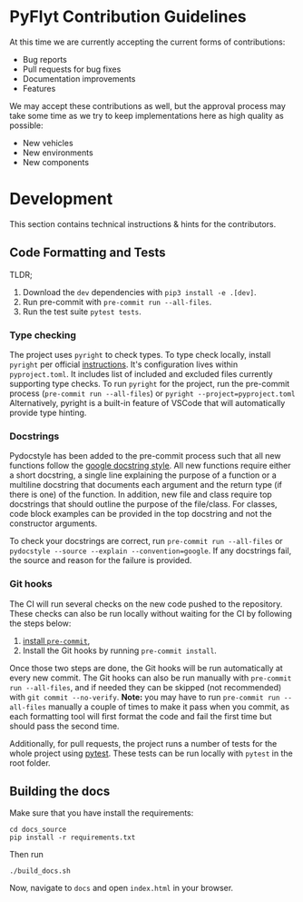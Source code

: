 # PyFlyt Contribution Guidelines

At this time we are currently accepting the current forms of contributions:

- Bug reports
- Pull requests for bug fixes
- Documentation improvements
- Features

We may accept these contributions as well, but the approval process may take some time as we try to keep implementations here as high quality as possible:

- New vehicles
- New environments
- New components

# Development

This section contains technical instructions & hints for the contributors.

## Code Formatting and Tests

TLDR;

1. Download the `dev` dependencies with `pip3 install -e .[dev]`.
2. Run pre-commit with `pre-commit run --all-files`.
3. Run the test suite `pytest tests`.

### Type checking

The project uses `pyright` to check types.
To type check locally, install `pyright` per official [instructions](https://github.com/microsoft/pyright#command-line).
It's configuration lives within `pyproject.toml`. It includes list of included and excluded files currently supporting type checks.
To run `pyright` for the project, run the pre-commit process (`pre-commit run --all-files`) or `pyright --project=pyproject.toml`
Alternatively, pyright is a built-in feature of VSCode that will automatically provide type hinting.

### Docstrings

Pydocstyle has been added to the pre-commit process such that all new functions follow the [google docstring style](https://sphinxcontrib-napoleon.readthedocs.io/en/latest/example_google.html).
All new functions require either a short docstring, a single line explaining the purpose of a function
or a multiline docstring that documents each argument and the return type (if there is one) of the function.
In addition, new file and class require top docstrings that should outline the purpose of the file/class.
For classes, code block examples can be provided in the top docstring and not the constructor arguments.

To check your docstrings are correct, run `pre-commit run --all-files` or `pydocstyle --source --explain --convention=google`.
If any docstrings fail, the source and reason for the failure is provided.

### Git hooks

The CI will run several checks on the new code pushed to the repository.
These checks can also be run locally without waiting for the CI by following the steps below:

1. [install `pre-commit`](https://pre-commit.com/#install),
2. Install the Git hooks by running `pre-commit install`.

Once those two steps are done, the Git hooks will be run automatically at every new commit.
The Git hooks can also be run manually with `pre-commit run --all-files`, and if needed they can be skipped (not recommended) with `git commit --no-verify`.
**Note:** you may have to run `pre-commit run --all-files` manually a couple of times to make it pass when you commit, as each formatting tool will first format the code and fail the first time but should pass the second time.

Additionally, for pull requests, the project runs a number of tests for the whole project using [pytest](https://docs.pytest.org/en/latest/getting-started.html#install-pytest).
These tests can be run locally with `pytest` in the root folder.

## Building the docs

Make sure that you have install the requirements:

```shell
cd docs_source
pip install -r requirements.txt
```

Then run

```shell
./build_docs.sh
```

Now, navigate to `docs` and open `index.html` in your browser.
